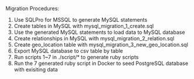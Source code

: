 Migration Procedures:

1. Use SQLPro for MSSQL to generate MySQL statements
2. Create tables in MySQL with mysql_migration_1_create.sql
3. Use the generated MySQL statements to load data to MySQL database
4. Create relationships in MySQL with mysql_migration_2_relation.sql
5. Create geo_location table with mysql_migration_3_new_geo_location.sql
5. Export MySQL database to csv table by table
6. Run scripts 1~7 in ./script/* to generate ruby scripts
7. Run the 7 generated ruby script in Docker to seed PostgreSQL database with exisiting data
